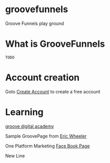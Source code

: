 # groovefunnels

Groove Funnels play ground

# What is GrooveFunnels

    TODO

# Account creation

Goto [Create Account](https://groovefunnels.com/?aff_id=81078) to create a free account

# Learning

[groove digital academy](https://www.groovedigitalacademy.com/)

Sample GroovePage from [Eric Wheeler](https://www.facebook.com/ericwwheeler/videos/10225140832207694/)

One Platform Marketing [Face Book Page](https://www.facebook.com/groups/oneplatformmarketing/)

New Line
